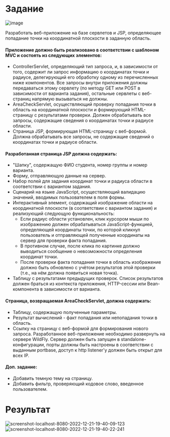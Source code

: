 # Задание
![image](https://user-images.githubusercontent.com/74957274/208960940-6695beaf-d665-4092-9962-5a662f78f946.png)

Разработать веб-приложение на базе сервлетов и JSP, определяющее попадание точки на координатной плоскости в заданную область.
#### Приложение должно быть реализовано в соответствии с шаблоном MVC и состоять из следующих элементов:
-	ControllerServlet, определяющий тип запроса, и, в зависимости от того, содержит ли запрос информацию о координатах точки и радиусе, делегирующий его обработку одному из перечисленных ниже компонентов. Все запросы внутри приложения должны передаваться этому сервлету (по методу GET или POST в зависимости от варианта задания), остальные сервлеты с веб-страниц напрямую вызываться не должны.
-	AreaCheckServlet, осуществляющий проверку попадания точки в область на координатной плоскости и формирующий HTML-страницу с результатами проверки. Должен обрабатывать все запросы, содержащие сведения о координатах точки и радиусе области.
-	Страница JSP, формирующая HTML-страницу с веб-формой. Должна обрабатывать все запросы, не содержащие сведений о координатах точки и радиусе области.
#### Разработанная страница JSP должна содержать:
-	"Шапку", содержащую ФИО студента, номер группы и номер варианта.
-	Форму, отправляющую данные на сервер.
-	Набор полей для задания координат точки и радиуса области в соответствии с вариантом задания.
-	Сценарий на языке JavaScript, осуществляющий валидацию значений, вводимых пользователем в поля формы.
-	Интерактивный элемент, содержащий изображение области на координатной плоскости (в соответствии с вариантом задания) и реализующий следующую функциональность:
    -	Если радиус области установлен, клик курсором мыши по изображению должен обрабатываться JavaScript-функцией, определяющей координаты точки, по которой кликнул пользователь и отправляющей полученные координаты на сервер для проверки факта попадания.
    -	В противном случае, после клика по картинке должно выводиться сообщение о невозможности определения координат точки.
    -	После проверки факта попадания точки в область изображение должно быть обновлено с учётом результатов этой проверки (т.е., на нём должна появиться новая точка).
-	Таблицу с результатами предыдущих проверок. Список результатов должен браться из контекста приложения, HTTP-сессии или Bean-компонента в зависимости от варианта.
#### Страница, возвращаемая AreaCheckServlet, должна содержать:
-	Таблицу, содержащую полученные параметры.
-	Результат вычислений - факт попадания или непопадания точки в область.
-	Ссылку на страницу с веб-формой для формирования нового запроса.
Разработанное веб-приложение необходимо развернуть на сервере WildFly. Сервер должен быть запущен в standalone-конфигурации, порты должны быть настроены в соответствии с выданным portbase, доступ к http listener'у должен быть открыт для всех IP.

#### Доп. задание:
- Добавить темную тему на страницу.
- Добавить фильтр, проверяющий кодовое слово, введенное пользователем.

# Результат
![screenshot-localhost-8080-2022-12-21-19-40-09-123](https://user-images.githubusercontent.com/74957274/208960805-24c1d759-b55f-46d1-aecc-3e2c01db5b14.png)
![screenshot-localhost-8080-2022-12-21-19-40-22-241](https://user-images.githubusercontent.com/74957274/208960787-39721644-16f9-430a-88d7-a3790214a1c4.png)
